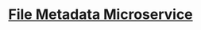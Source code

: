 # [File Metadata Microservice](https://www.freecodecamp.org/learn/apis-and-microservices/apis-and-microservices-projects/file-metadata-microservice)
